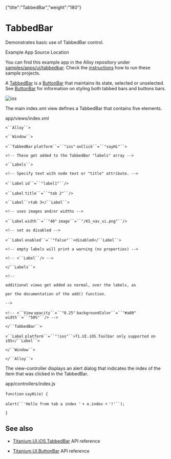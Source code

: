 {"title":"TabbedBar","weight":"180"} 

# TabbedBar

Demonstrates basic use of TabbedBar control.

Example App Source Location

You can find this example app in the Alloy repository under [samples/apps/ui/tabbedbar](https://github.com/appcelerator/alloy/tree/master/samples/apps/ui/tabbedbar). Check the [instructions](/docs/appc/Alloy_Framework/Alloy_Guide/Alloy_Test_Apps/) how to run these sample projects.

A [TabbedBar](#!/api/Titanium.UI.iOS.TabbedBar) is a [ButtonBar](#!/api/Titanium.UI.iOS.TabbedBar) that maintains its state, selected or unselected. See [ButtonBar](#!/api/Titanium.UI.ButtonBar) for information on styling both tabbed bars and buttons bars.

![ios](/Images/appc/download/attachments/41845775/ios.png)

The main index.xml view defines a TabbedBar that contains five <Label/> elements.

app/views/index.xml

`<``Alloy``>`

`<``Window``>`

`<``TabbedBar`  `platform``=``"ios"`  `onClick``=``"sayHi"``>`

`<!-- These get added to the TabbedBar "labels" array -->`

`<``Labels``>`

`<!-- Specify text with node text or "title" attribute. -->`

`<``Label`  `id``=``"label1"``/>`

`<``Label`  `title``=``"tab 2"``/>`

`<``Label``>tab 3</``Label``>`

`<!-- uses images and/or widths -->`

`<``Label`  `width``=``"40"`  `image``=``"/KS_nav_ui.png"``/>`

`<!-- set as disabled -->`

`<``Label`  `enabled``=``"false"``>disabled</``Label``>`

`<!-- empty labels will print a warning (no properties) -->`

`<!-- <``Label``/> -->`

`</``Labels``>`

`<!--`

`additional views get added as normal, over the labels, as`

`per the documentation of the add() function.`

`-->`

`<!-- <``View`  `opacity``=``"0.25"`  `backgroundColor``=``"#a00"`  `width``=``"50%"``/> -->`

`</``TabbedBar``>`

`<``Label`  `platform``=``"!ios"``>Ti.UI.iOS.Toolbar only supported on iOS</``Label``>`

`</``Window``>`

`</``Alloy``>`

The view-controller displays an alert dialog that indicates the index of the item that was clicked in the TabbedBar.

app/controllers/index.js

`function` `sayHi(e) {`

`alert(``'Hello from tab a index '` `+ e.index +` `'!'``);`

`}`

## See also

*   [Titanium.UI.iOS.TabbedBar](#!/api/Titanium.UI.iOS.TabbedBar) API reference
    
*   [Titanium.UI.ButtonBar](#!/api/Titanium.UI.ButtonBar) API reference